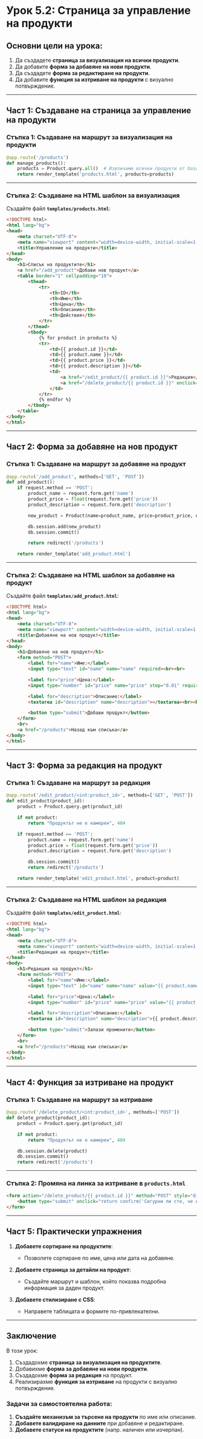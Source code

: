 
# Урок 5.2: Страница за управление на продукти

## Основни цели на урока:

1. Да създадете **страница за визуализация на всички продукти**.
2. Да добавите **форма за добавяне на нови продукти**.
3. Да създадете **форма за редактиране на продукти**.
4. Да добавите **функция за изтриване на продукти** с визуално потвърждение.

---

## Част 1: Създаване на страница за управление на продукти

### Стъпка 1: Създаване на маршрут за визуализация на продукти

```python
@app.route('/products')
def manage_products():
    products = Product.query.all()  # Извличаме всички продукти от базата данни
    return render_template('products.html', products=products)
```

---

### Стъпка 2: Създаване на HTML шаблон за визуализация

Създайте файл **`templates/products.html`**:

```html
<!DOCTYPE html>
<html lang="bg">
<head>
    <meta charset="UTF-8">
    <meta name="viewport" content="width=device-width, initial-scale=1.0">
    <title>Управление на продукти</title>
</head>
<body>
    <h1>Списък на продуктите</h1>
    <a href="/add_product">Добави нов продукт</a>
    <table border="1" cellpadding="10">
        <thead>
            <tr>
                <th>ID</th>
                <th>Име</th>
                <th>Цена</th>
                <th>Описание</th>
                <th>Действия</th>
            </tr>
        </thead>
        <tbody>
            {% for product in products %}
            <tr>
                <td>{{ product.id }}</td>
                <td>{{ product.name }}</td>
                <td>{{ product.price }}</td>
                <td>{{ product.description }}</td>
                <td>
                    <a href="/edit_product/{{ product.id }}">Редакция</a> | 
                    <a href="/delete_product/{{ product.id }}" onclick="return confirm('Сигурни ли сте, че искате да изтриете този продукт?');">Изтриване</a>
                </td>
            </tr>
            {% endfor %}
        </tbody>
    </table>
</body>
</html>
```

---

## Част 2: Форма за добавяне на нов продукт

### Стъпка 1: Създаване на маршрут за добавяне на продукт

```python
@app.route('/add_product', methods=['GET', 'POST'])
def add_product():
    if request.method == 'POST':
        product_name = request.form.get('name')
        product_price = float(request.form.get('price'))
        product_description = request.form.get('description')

        new_product = Product(name=product_name, price=product_price, description=product_description)

        db.session.add(new_product)
        db.session.commit()

        return redirect('/products')

    return render_template('add_product.html')
```

---

### Стъпка 2: Създаване на HTML шаблон за добавяне на продукт

Създайте файл **`templates/add_product.html`**:

```html
<!DOCTYPE html>
<html lang="bg">
<head>
    <meta charset="UTF-8">
    <meta name="viewport" content="width=device-width, initial-scale=1.0">
    <title>Добавяне на нов продукт</title>
</head>
<body>
    <h1>Добавяне на нов продукт</h1>
    <form method="POST">
        <label for="name">Име:</label>
        <input type="text" id="name" name="name" required><br><br>

        <label for="price">Цена:</label>
        <input type="number" id="price" name="price" step="0.01" required><br><br>

        <label for="description">Описание:</label>
        <textarea id="description" name="description"></textarea><br><br>

        <button type="submit">Добави продукт</button>
    </form>
    <br>
    <a href="/products">Назад към списъка</a>
</body>
</html>
```

---

## Част 3: Форма за редакция на продукт

### Стъпка 1: Създаване на маршрут за редакция

```python
@app.route('/edit_product/<int:product_id>', methods=['GET', 'POST'])
def edit_product(product_id):
    product = Product.query.get(product_id)

    if not product:
        return "Продуктът не е намерен", 404

    if request.method == 'POST':
        product.name = request.form.get('name')
        product.price = float(request.form.get('price'))
        product.description = request.form.get('description')

        db.session.commit()
        return redirect('/products')

    return render_template('edit_product.html', product=product)
```

---

### Стъпка 2: Създаване на HTML шаблон за редакция

Създайте файл **`templates/edit_product.html`**:

```html
<!DOCTYPE html>
<html lang="bg">
<head>
    <meta charset="UTF-8">
    <meta name="viewport" content="width=device-width, initial-scale=1.0">
    <title>Редакция на продукт</title>
</head>
<body>
    <h1>Редакция на продукт</h1>
    <form method="POST">
        <label for="name">Име:</label>
        <input type="text" id="name" name="name" value="{{ product.name }}" required><br><br>

        <label for="price">Цена:</label>
        <input type="number" id="price" name="price" value="{{ product.price }}" step="0.01" required><br><br>

        <label for="description">Описание:</label>
        <textarea id="description" name="description">{{ product.description }}</textarea><br><br>

        <button type="submit">Запази промените</button>
    </form>
    <br>
    <a href="/products">Назад към списъка</a>
</body>
</html>
```

---

## Част 4: Функция за изтриване на продукт

### Стъпка 1: Създаване на маршрут за изтриване

```python
@app.route('/delete_product/<int:product_id>', methods=['POST'])
def delete_product(product_id):
    product = Product.query.get(product_id)

    if not product:
        return "Продуктът не е намерен", 404

    db.session.delete(product)
    db.session.commit()
    return redirect('/products')
```

---

### Стъпка 2: Промяна на линка за изтриване в **`products.html`**

```html
<form action="/delete_product/{{ product.id }}" method="POST" style="display: inline;">
    <button type="submit" onclick="return confirm('Сигурни ли сте, че искате да изтриете този продукт?');">Изтриване</button>
</form>
```

---

## Част 5: Практически упражнения

1. **Добавете сортиране на продуктите**:
   - Позволете сортиране по име, цена или дата на добавяне.

2. **Добавете страница за детайли на продукт**:
   - Създайте маршрут и шаблон, който показва подробна информация за даден продукт.

3. **Добавете стилизиране с CSS**:
   - Направете таблицата и формите по-привлекателни.

---

## Заключение

В този урок:

1. Създадохме **страница за визуализация на продуктите**.
2. Добавихме **форма за добавяне на нови продукти**.
3. Създадохме **форма за редакция** на продукт.
4. Реализирахме **функция за изтриване** на продукти с визуално потвърждение.

### Задачи за самостоятелна работа:

1. **Създайте механизъм за търсене на продукти** по име или описание.
2. **Добавете валидиране на данните** при добавяне и редактиране.
3. **Добавете статуси на продуктите** (напр. наличен или изчерпан).
